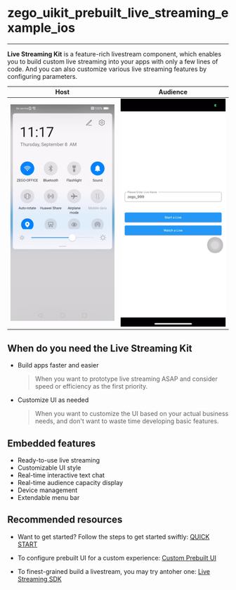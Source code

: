# zego_uikit_prebuilt_live_streaming_example_ios

- - -


**Live Streaming Kit** is a feature-rich livestream component, which enables you to build custom live streaming into your apps with only a few lines of code. And you can also customize various live streaming features by configuring parameters.


|Host|Audience|
|---|---|
|![Host](images/host.gif)|![Audience](images/audience.gif)|




## When do you need the Live Streaming Kit

- Build apps faster and easier
  > When you want to prototype live streaming ASAP and consider speed or efficiency as the first priority. 

- Customize UI as needed
  > When you want to customize the UI based on your actual business needs, and don't want to waste time developing basic features.


## Embedded features

- Ready-to-use live streaming
- Customizable UI style
- Real-time interactive text chat
- Real-time audience capacity display
- Device management
- Extendable menu bar


## Recommended resources




- Want to get started? Follow the steps to get started swiftly:
  [QUICK START](https://docs.zegocloud.com/article/14868)


- To configure prebuilt UI for a custom experience:
  [Custom Prebuilt UI](https://docs.zegocloud.com/article/14876)

- To finest-grained build a livestream, you may try antoher one:
  [Live Streaming SDK](https://docs.zegocloud.com/article/7926)
